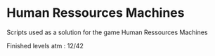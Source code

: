 # Human Ressources Machines
Scripts used as a solution for the game Human Ressources Machines

Finished levels atm : 12/42

